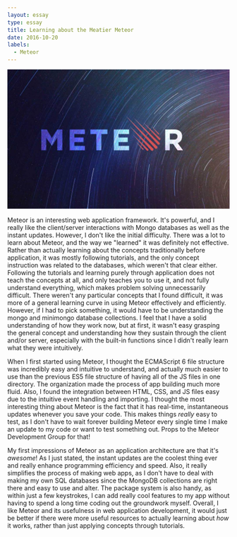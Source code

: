 ```yaml
---
layout: essay
type: essay
title: Learning about the Meatier Meteor
date: 2016-10-20
labels:
  - Meteor
---
```


<img class="ui medium floated image" src="../images/meteor.jpg">

Meteor is an interesting web application framework. It's powerful, and I really like the client/server interactions with Mongo databases as well as the instant updates. However, I don't like the initial difficulty. There was a lot to learn about Meteor, and the way we "learned" it was definitely not effective. Rather than actually learning about the concepts traditionally before application, it was mostly following tutorials, and the only concept instruction was related to the databases, which weren't that clear either. Following the tutorials and learning purely through application does not teach the concepts at all, and only teaches you to use it, and not fully understand everything, which makes problem solving unnecessarily difficult. There weren't any particular concepts that I found difficult, it was more of a general learning curve in using Meteor effectively and efficiently. However, if I had to pick something, it would have to be understanding the mongo and minimongo database collections. I feel that I have a solid understanding of how they work now, but at first, it wasn't easy grasping the general concept and understanding how they sustain through the client and/or server, especially with the built-in functions since I didn't really learn what they were intuitively.

When I first started using Meteor, I thought the ECMAScript 6 file structure was incredibly easy and intuitive to understand, and actually much easier to use than the previous ES5 file structure of having all of the JS files in one directory. The organization made the process of app building much more fluid. Also, I found the integration between HTML, CSS, and JS files easy due to the intuitive event handling and importing. I thought the most interesting thing about Meteor is the fact that it has real-time, instantaneous updates whenever you save your code. This makes things _really_ easy to test, as I don't have to wait forever building Meteor every single time I make an update to my code or want to test something out. Props to the Meteor Development Group for that!

My first impressions of Meteor as an application architecture are that it's _awesome_! As I just stated, the instant updates are the coolest thing ever and really enhance programming efficiency and speed. Also, it really simplifies the process of making web apps, as I don't have to deal with making my own SQL databases since the MongoDB collections are right there and easy to use and alter. The package system is also handy, as within just a few keystrokes, I can add really cool features to my app without having to spend a long time coding out the groundwork myself. Overall, I like Meteor and its usefulness in web application development, it would just be better if there were more useful resources to actually learning about _how_ it works, rather than just applying concepts through tutorials.
